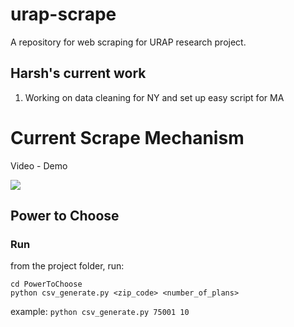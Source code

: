 # urap-scrape
A repository for web scraping for URAP research project. 
## Harsh's current work

1. Working on data cleaning for NY and set up easy script for MA

# Current Scrape Mechanism 

Video - Demo 

![](urap_scrape_demo.gif)

## Power to Choose

### Run

from the project folder, run:
```
cd PowerToChoose
python csv_generate.py <zip_code> <number_of_plans>
```

example:
`python csv_generate.py 75001 10`
